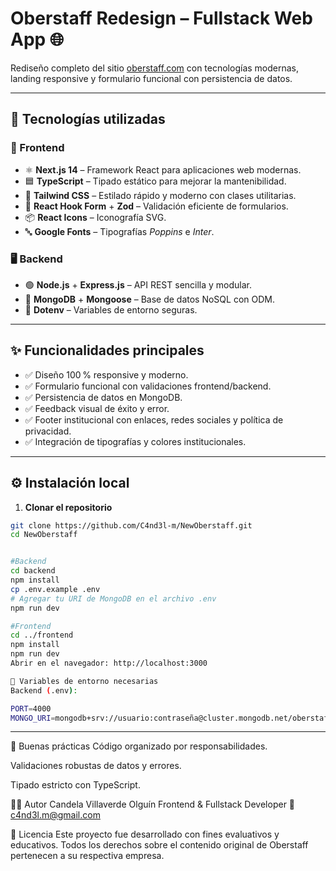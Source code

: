 # Oberstaff Redesign – Fullstack Web App 🌐

Rediseño completo del sitio [oberstaff.com](https://oberstaff.com) con tecnologías modernas, landing responsive y formulario funcional con persistencia de datos.

---

## 🚀 Tecnologías utilizadas

### 🧩 Frontend
- ⚛️ **Next.js 14** – Framework React para aplicaciones web modernas.
- 🟦 **TypeScript** – Tipado estático para mejorar la mantenibilidad.
- 🎨 **Tailwind CSS** – Estilado rápido y moderno con clases utilitarias.
- 📝 **React Hook Form** + **Zod** – Validación eficiente de formularios.
- 📦 **React Icons** – Iconografía SVG.
- 🔤 **Google Fonts** – Tipografías *Poppins* e *Inter*.

### 🖥️ Backend
- 🟢 **Node.js** + **Express.js** – API REST sencilla y modular.
- 🍃 **MongoDB** + **Mongoose** – Base de datos NoSQL con ODM.
- 🔐 **Dotenv** – Variables de entorno seguras.

---

## ✨ Funcionalidades principales

- ✅ Diseño 100 % responsive y moderno.
- ✅ Formulario funcional con validaciones frontend/backend.
- ✅ Persistencia de datos en MongoDB.
- ✅ Feedback visual de éxito y error.
- ✅ Footer institucional con enlaces, redes sociales y política de privacidad.
- ✅ Integración de tipografías y colores institucionales.

---

## ⚙️ Instalación local

1. **Clonar el repositorio**
```bash
git clone https://github.com/C4nd3l-m/NewOberstaff.git
cd NewOberstaff


#Backend
cd backend
npm install
cp .env.example .env
# Agregar tu URI de MongoDB en el archivo .env
npm run dev

#Frontend
cd ../frontend
npm install
npm run dev
Abrir en el navegador: http://localhost:3000

📮 Variables de entorno necesarias
Backend (.env):

PORT=4000
MONGO_URI=mongodb+srv://usuario:contraseña@cluster.mongodb.net/oberstaff 
```
----

🧪 Buenas prácticas
Código organizado por responsabilidades.

Validaciones robustas de datos y errores.

Tipado estricto con TypeScript.

👩‍💻 Autor
Candela Villaverde Olguín
Frontend & Fullstack Developer
📧 c4nd3l.m@gmail.com

📄 Licencia
Este proyecto fue desarrollado con fines evaluativos y educativos.
Todos los derechos sobre el contenido original de Oberstaff pertenecen a su respectiva empresa.
